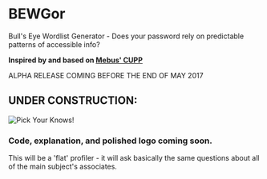 # BEWGor
Bull's Eye Wordlist Generator - Does your password rely on predictable patterns of accessible info? 

__Inspired by and based on [Mebus' CUPP](https://github.com/Mebus/cupp)__

ALPHA RELEASE COMING BEFORE THE END OF MAY 2017

## UNDER CONSTRUCTION:
 
![Pick Your Knows!](https://raw.githubusercontent.com/berzerk0/BEWGor/master/nose.png)
 
 
 
### Code, explanation, and polished logo coming soon.

This will be a 'flat' profiler - it will ask basically the same questions about all of the main subject's associates.
